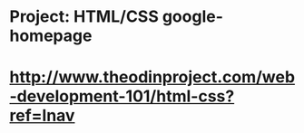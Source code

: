 # Project: HTML/CSS google-homepage
# http://www.theodinproject.com/web-development-101/html-css?ref=lnav
